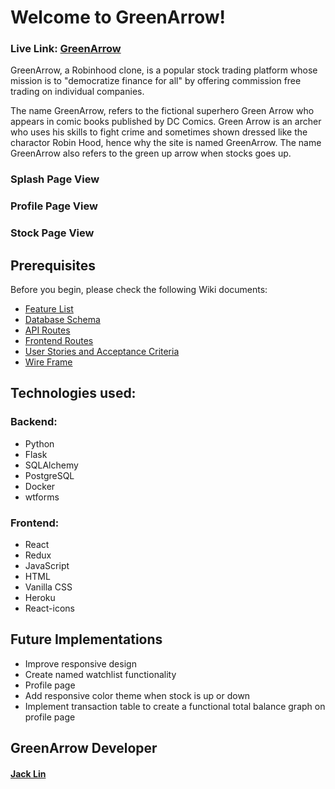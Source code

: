 # Welcome to GreenArrow!
### Live Link: [GreenArrow](https://wyl-greenarrow.herokuapp.com/)

GreenArrow, a Robinhood clone, is a popular stock trading platform whose mission is to "democratize finance for all" by offering commission free trading on individual companies.

The name GreenArrow, refers to the fictional superhero Green Arrow who appears in comic books published by DC Comics. Green Arrow is an archer who uses his skills to fight crime and sometimes shown dressed like the charactor Robin Hood, hence why the site is named GreenArrow.  The name GreenArrow also refers to the green up arrow when stocks goes up.

### Splash Page View

### Profile Page View

### Stock Page View


## Prerequisites
Before you begin, please check the following Wiki documents:
* [Feature List](https://github.com/wylin94/Green-Arrow/wiki/MVP-List)
* [Database Schema](https://github.com/wylin94/Green-Arrow/wiki/Database-Schema)
* [API Routes](https://github.com/wylin94/Green-Arrow/wiki/API-routes-for-dynamic-features)
* [Frontend Routes](https://github.com/wylin94/Green-Arrow/wiki/Frontend-Routes)
* [User Stories and Acceptance Criteria](https://github.com/wylin94/Green-Arrow/wiki/User-Stories)
* [Wire Frame](https://github.com/wylin94/Green-Arrow/wiki/Wire-Frame)


## Technologies used:
### Backend:
* Python
* Flask
* SQLAlchemy
* PostgreSQL
* Docker
* wtforms
### Frontend:
* React
* Redux
* JavaScript
* HTML
* Vanilla CSS
* Heroku 
* React-icons


## Future Implementations
* Improve responsive design
* Create named watchlist functionality
* Profile page
* Add responsive color theme when stock is up or down
* Implement transaction table to create a functional total balance graph on profile page


## GreenArrow Developer
#### [Jack Lin](https://www.linkedin.com/in/wylin94/)